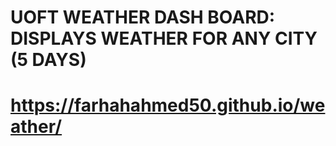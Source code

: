# UOFT WEATHER DASH BOARD: DISPLAYS WEATHER FOR ANY CITY (5 DAYS)
# https://farhahahmed50.github.io/weather/
